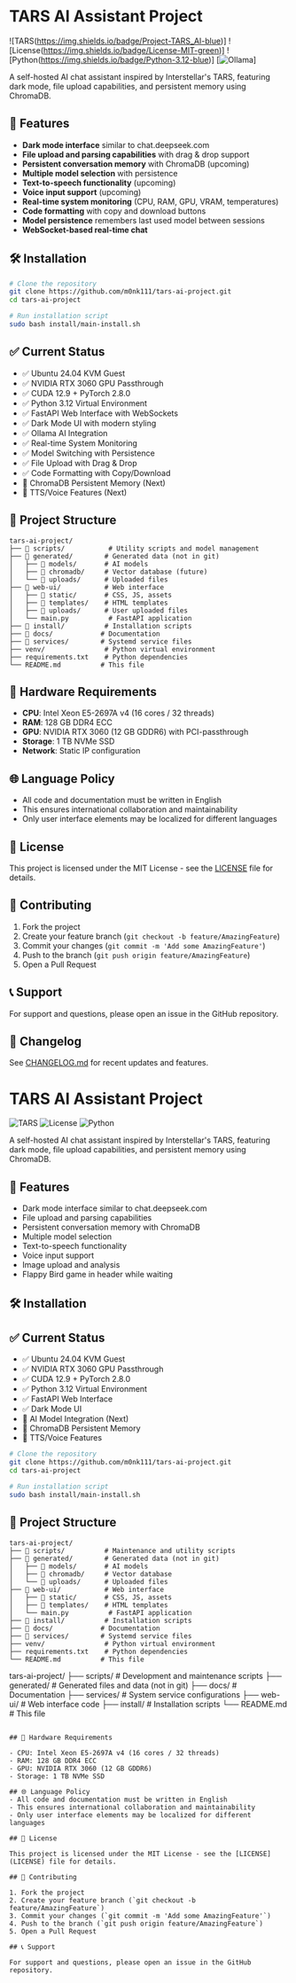 # TARS AI Assistant Project

![TARS(https://img.shields.io/badge/Project-TARS_AI-blue)]
![License(https://img.shields.io/badge/License-MIT-green)]
![Python(https://img.shields.io/badge/Python-3.12-blue)]
[![Ollama](https://img.shields.io/badge/Ollama-Enabled-green)]

A self-hosted AI chat assistant inspired by Interstellar's TARS, featuring dark mode, file upload capabilities, and persistent memory using ChromaDB.

## 🚀 Features
- **Dark mode interface** similar to chat.deepseek.com
- **File upload and parsing capabilities** with drag & drop support
- **Persistent conversation memory** with ChromaDB (upcoming)
- **Multiple model selection** with persistence
- **Text-to-speech functionality** (upcoming)
- **Voice input support** (upcoming)
- **Real-time system monitoring** (CPU, RAM, GPU, VRAM, temperatures)
- **Code formatting** with copy and download buttons
- **Model persistence** remembers last used model between sessions
- **WebSocket-based real-time chat**

## 🛠️ Installation
```bash
# Clone the repository
git clone https://github.com/m0nk111/tars-ai-project.git
cd tars-ai-project

# Run installation script
sudo bash install/main-install.sh
```

## ✅ Current Status
- ✅ Ubuntu 24.04 KVM Guest
- ✅ NVIDIA RTX 3060 GPU Passthrough
- ✅ CUDA 12.9 + PyTorch 2.8.0
- ✅ Python 3.12 Virtual Environment
- ✅ FastAPI Web Interface with WebSockets
- ✅ Dark Mode UI with modern styling
- ✅ Ollama AI Integration
- ✅ Real-time System Monitoring
- ✅ Model Switching with Persistence
- ✅ File Upload with Drag & Drop
- ✅ Code Formatting with Copy/Download
- 🔄 ChromaDB Persistent Memory (Next)
- 🔄 TTS/Voice Features (Next)

## 📁 Project Structure
```
tars-ai-project/
├── 📁 scripts/           # Utility scripts and model management
├── 📁 generated/        # Generated data (not in git)
│   ├── 📁 models/       # AI models
│   ├── 📁 chromadb/     # Vector database (future)
│   └── 📁 uploads/      # Uploaded files
├── 📁 web-ui/           # Web interface
│   ├── 📁 static/       # CSS, JS, assets
│   ├── 📁 templates/    # HTML templates
│   ├── 📁 uploads/      # User uploaded files
│   └── main.py          # FastAPI application
├── 📁 install/          # Installation scripts
├── 📁 docs/            # Documentation
├── 📁 services/        # Systemd service files
├── venv/               # Python virtual environment
├── requirements.txt    # Python dependencies
└── README.md          # This file
```

## 🔧 Hardware Requirements
- **CPU**: Intel Xeon E5-2697A v4 (16 cores / 32 threads)
- **RAM**: 128 GB DDR4 ECC
- **GPU**: NVIDIA RTX 3060 (12 GB GDDR6) with PCI-passthrough
- **Storage**: 1 TB NVMe SSD
- **Network**: Static IP configuration

## 🌐 Language Policy
- All code and documentation must be written in English
- This ensures international collaboration and maintainability
- Only user interface elements may be localized for different languages

## 📜 License
This project is licensed under the MIT License - see the [LICENSE](LICENSE) file for details.

## 🤝 Contributing
1. Fork the project
2. Create your feature branch (`git checkout -b feature/AmazingFeature`)
3. Commit your changes (`git commit -m 'Add some AmazingFeature'`)
4. Push to the branch (`git push origin feature/AmazingFeature`)
5. Open a Pull Request

## 📞 Support
For support and questions, please open an issue in the GitHub repository.

## 🔄 Changelog
See [CHANGELOG.md](CHANGELOG.md) for recent updates and features.


# TARS AI Assistant Project

![TARS](https://img.shields.io/badge/Project-TARS_AI-blue)
![License](https://img.shields.io/badge/License-MIT-green)
![Python](https://img.shields.io/badge/Python-3.10%2B-blue)

A self-hosted AI chat assistant inspired by Interstellar's TARS, featuring dark mode, file upload capabilities, and persistent memory using ChromaDB.

## 🚀 Features

- Dark mode interface similar to chat.deepseek.com
- File upload and parsing capabilities
- Persistent conversation memory with ChromaDB
- Multiple model selection
- Text-to-speech functionality
- Voice input support
- Image upload and analysis
- Flappy Bird game in header while waiting

## 🛠️ Installation

## ✅ Current Status
- ✅ Ubuntu 24.04 KVM Guest
- ✅ NVIDIA RTX 3060 GPU Passthrough
- ✅ CUDA 12.9 + PyTorch 2.8.0
- ✅ Python 3.12 Virtual Environment
- ✅ FastAPI Web Interface
- ✅ Dark Mode UI
- 🔄 AI Model Integration (Next)
- 🔄 ChromaDB Persistent Memory
- 🔄 TTS/Voice Features

```bash
# Clone the repository
git clone https://github.com/m0nk111/tars-ai-project.git
cd tars-ai-project

# Run installation script
sudo bash install/main-install.sh
```

## 📁 Project Structure
```
tars-ai-project/
├── 📁 scripts/          # Maintenance and utility scripts
├── 📁 generated/        # Generated data (not in git)
│   ├── 📁 models/       # AI models
│   ├── 📁 chromadb/     # Vector database
│   └── 📁 uploads/      # Uploaded files
├── 📁 web-ui/           # Web interface
│   ├── 📁 static/       # CSS, JS, assets
│   ├── 📁 templates/    # HTML templates
│   └── main.py          # FastAPI application
├── 📁 install/          # Installation scripts
├── 📁 docs/            # Documentation
├── 📁 services/        # Systemd service files
├── venv/               # Python virtual environment
├── requirements.txt    # Python dependencies
└── README.md          # This file
```
tars-ai-project/
├── scripts/          # Development and maintenance scripts
├── generated/        # Generated files and data (not in git)
├── docs/            # Documentation
├── services/        # System service configurations
├── web-ui/         # Web interface code
├── install/        # Installation scripts
└── README.md       # This file
```

## 🔧 Hardware Requirements

- CPU: Intel Xeon E5-2697A v4 (16 cores / 32 threads)
- RAM: 128 GB DDR4 ECC
- GPU: NVIDIA RTX 3060 (12 GB GDDR6)
- Storage: 1 TB NVMe SSD

## 🌐 Language Policy
- All code and documentation must be written in English
- This ensures international collaboration and maintainability
- Only user interface elements may be localized for different languages

## 📜 License

This project is licensed under the MIT License - see the [LICENSE](LICENSE) file for details.

## 🤝 Contributing

1. Fork the project
2. Create your feature branch (`git checkout -b feature/AmazingFeature`)
3. Commit your changes (`git commit -m 'Add some AmazingFeature'`)
4. Push to the branch (`git push origin feature/AmazingFeature`)
5. Open a Pull Request

## 📞 Support

For support and questions, please open an issue in the GitHub repository.
